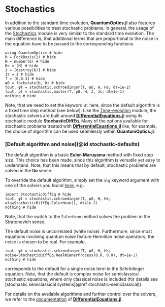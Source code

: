 # Stochastics


In addition to the standard time evolution, **QuantumOptics.jl** also features various possibilities to treat stochastic problems. In general, the usage of the [Stochastics](@ref) module is very similar to the standard time evolution. The main difference is, that additional terms that are proportional to the noise in the equation have to be passed to the corresponding functions.

```@example stochastic-intro
using QuantumOptics # hide
b = FockBasis(2) # hide
H = number(b) # hide
Hs = [H] # hide
J = [destroy(b)] # hide
Js = J # hide
T = [0,0.1] # hide
ψ0 = fockstate(b, 0) # hide
tout, ψt = stochastic.schroedinger(T, ψ0, H, Hs; dt=1e-2)
tout, ρt = stochastic.master(T, ψ0, H, J, Js; dt=1e-1)
nothing # hide
```

Note, that we need to set the keyword `dt` here, since the default algorithm is a fixed time step method (see below). Like the [Time-evolution](@ref) module, the stochastic solvers are built around [**DifferentialEquations.jl**](https://github.com/JuliaDiffEq/DifferentialEquations.jl) using its stochastic module **StochasticDiffEq**. Many of the options available for stochastic problems treated with [**DifferentialEquations.jl**](https://github.com/JuliaDiffEq/DifferentialEquations.jl) like, for example, the choice of algorithm can be used seamlessly within **QuantumOptics.jl**.


### [Default algorithm and noise](@id stochastic-defaults)

The default algorithm is a basic **Euler-Maruyama** method with fixed step size. This choice has been made, since this algorithm is versatile yet easy to understand. Note, that this means that by default, stochastic problems are solved in the **Ito** sense.

To override the default algorithm, simply set the `alg` keyword argument with one of the solvers you found [here](http://docs.juliadiffeq.org/stable/solvers/sde_solve.html#Full-List-of-Methods-1), e.g.

```@example stochastic-intro
import StochasticDiffEq # hide
tout, ψt = stochastic.schroedinger(T, ψ0, H, Hs; alg=StochasticDiffEq.EulerHeun(), dt=1e-2)
nothing # hide
```

Note, that the switch to the `EulerHeun` method solves the problem in the Stratonovich sense.

The default noise is uncorrelated (white noise). Furthermore, since most equations involving quantum noise feature Hermitian noise operators, the noise is chosen to be real. For example,

```@example stochastic-intro
tout, ψt = stochastic.schroedinger(T, ψ0, H, Hs; noise=StochasticDiffEq.RealWienerProcess(0.0, 0.0), dt=1e-1)
nothing # hide
```

corresponds to the default for a single noise term in the Schrödinger equation. Note, that the default is complex noise for semiclassical stochastic equations, where only classical noise is included (for details see [stochastic semiclassical systems](@ref stochastic-semiclassical))

For details on the available algorithms and further control over the solvers, we refer to the [documentation](http://docs.juliadiffeq.org/stable/) of [**DifferentialEquations.jl**](https://github.com/JuliaDiffEq/DifferentialEquations.jl).
